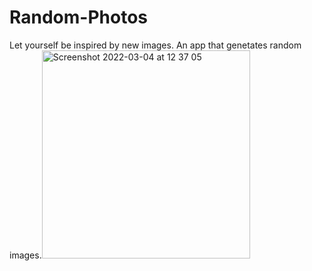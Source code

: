 # Random-Photos
Let yourself be inspired by new images.
An app that genetates random images.<img width="333" alt="Screenshot 2022-03-04 at 12 37 05" src="https://user-images.githubusercontent.com/99801054/156757039-00c3f6fc-d515-4d5b-8de6-5477fef0ea3f.png">

